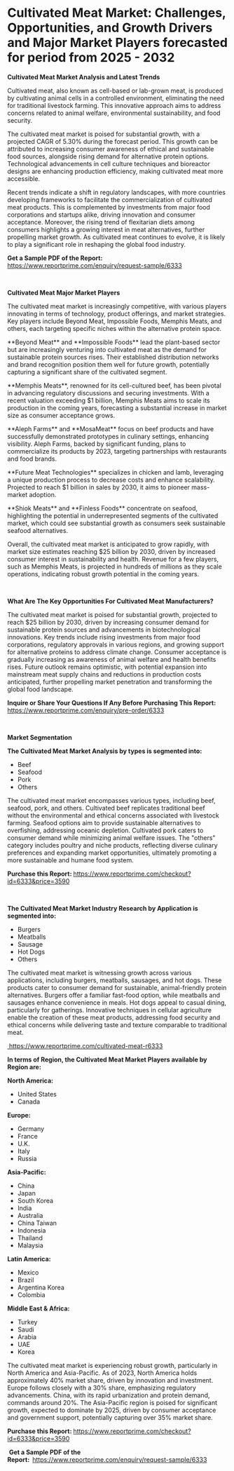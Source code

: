 <p><h1>Cultivated Meat Market: Challenges, Opportunities, and Growth Drivers and Major Market Players forecasted for period from 2025 - 2032</h1></p><p><strong>Cultivated Meat Market Analysis and Latest Trends</strong></p>
<p><p>Cultivated meat, also known as cell-based or lab-grown meat, is produced by cultivating animal cells in a controlled environment, eliminating the need for traditional livestock farming. This innovative approach aims to address concerns related to animal welfare, environmental sustainability, and food security. </p><p>The cultivated meat market is poised for substantial growth, with a projected CAGR of 5.30% during the forecast period. This growth can be attributed to increasing consumer awareness of ethical and sustainable food sources, alongside rising demand for alternative protein options. Technological advancements in cell culture techniques and bioreactor designs are enhancing production efficiency, making cultivated meat more accessible.</p><p>Recent trends indicate a shift in regulatory landscapes, with more countries developing frameworks to facilitate the commercialization of cultivated meat products. This is complemented by investments from major food corporations and startups alike, driving innovation and consumer acceptance. Moreover, the rising trend of flexitarian diets among consumers highlights a growing interest in meat alternatives, further propelling market growth. As cultivated meat continues to evolve, it is likely to play a significant role in reshaping the global food industry.</p></p>
<p><strong>Get a Sample PDF of the Report:&nbsp;</strong> <a href="https://www.reportprime.com/enquiry/request-sample/6333?utm_campaign=4558&utm_medium=2&utm_source=Github&utm_content=ia&utm_term=15052025&utm_id=cultivated-meat">https://www.reportprime.com/enquiry/request-sample/6333</a></p>
<p>&nbsp;</p>
<p><strong>Cultivated Meat Major Market Players</strong></p>
<p><p>The cultivated meat market is increasingly competitive, with various players innovating in terms of technology, product offerings, and market strategies. Key players include Beyond Meat, Impossible Foods, Memphis Meats, and others, each targeting specific niches within the alternative protein space.</p><p>**Beyond Meat** and **Impossible Foods** lead the plant-based sector but are increasingly venturing into cultivated meat as the demand for sustainable protein sources rises. Their established distribution networks and brand recognition position them well for future growth, potentially capturing a significant share of the cultivated segment.</p><p>**Memphis Meats**, renowned for its cell-cultured beef, has been pivotal in advancing regulatory discussions and securing investments. With a recent valuation exceeding $1 billion, Memphis Meats aims to scale its production in the coming years, forecasting a substantial increase in market size as consumer acceptance grows.</p><p>**Aleph Farms** and **MosaMeat** focus on beef products and have successfully demonstrated prototypes in culinary settings, enhancing visibility. Aleph Farms, backed by significant funding, plans to commercialize its products by 2023, targeting partnerships with restaurants and food brands.</p><p>**Future Meat Technologies** specializes in chicken and lamb, leveraging a unique production process to decrease costs and enhance scalability. Projected to reach $1 billion in sales by 2030, it aims to pioneer mass-market adoption.</p><p>**Shiok Meats** and **Finless Foods** concentrate on seafood, highlighting the potential in underrepresented segments of the cultivated market, which could see substantial growth as consumers seek sustainable seafood alternatives.</p><p>Overall, the cultivated meat market is anticipated to grow rapidly, with market size estimates reaching $25 billion by 2030, driven by increased consumer interest in sustainability and health. Revenue for a few players, such as Memphis Meats, is projected in hundreds of millions as they scale operations, indicating robust growth potential in the coming years.</p></p>
<p>&nbsp;</p>
<p><strong>What Are The Key Opportunities For Cultivated Meat Manufacturers?</strong></p>
<p><p>The cultivated meat market is poised for substantial growth, projected to reach $25 billion by 2030, driven by increasing consumer demand for sustainable protein sources and advancements in biotechnological innovations. Key trends include rising investments from major food corporations, regulatory approvals in various regions, and growing support for alternative proteins to address climate change. Consumer acceptance is gradually increasing as awareness of animal welfare and health benefits rises. Future outlook remains optimistic, with potential expansion into mainstream meat supply chains and reductions in production costs anticipated, further propelling market penetration and transforming the global food landscape.</p></p>
<p><strong>Inquire or Share Your Questions If Any Before Purchasing This Report:</strong> <a href="https://www.reportprime.com/enquiry/pre-order/6333?utm_campaign=4558&utm_medium=2&utm_source=Github&utm_content=ia&utm_term=15052025&utm_id=cultivated-meat">https://www.reportprime.com/enquiry/pre-order/6333</a></p>
<p>&nbsp;</p>
<p><strong>Market Segmentation</strong></p>
<p><strong>The Cultivated Meat Market Analysis by types is segmented into:</strong></p>
<p><ul><li>Beef</li><li>Seafood</li><li>Pork</li><li>Others</li></ul></p>
<p><p>The cultivated meat market encompasses various types, including beef, seafood, pork, and others. Cultivated beef replicates traditional beef without the environmental and ethical concerns associated with livestock farming. Seafood options aim to provide sustainable alternatives to overfishing, addressing oceanic depletion. Cultivated pork caters to consumer demand while minimizing animal welfare issues. The "others" category includes poultry and niche products, reflecting diverse culinary preferences and expanding market opportunities, ultimately promoting a more sustainable and humane food system.</p></p>
<p><strong>Purchase this Report:&nbsp;</strong><a href="https://www.reportprime.com/checkout?id=6333&price=3590&utm_campaign=4558&utm_medium=2&utm_source=Github&utm_content=ia&utm_term=15052025&utm_id=cultivated-meat">https://www.reportprime.com/checkout?id=6333&price=3590</a></p>
<p>&nbsp;</p>
<p><strong>The Cultivated Meat Market Industry Research by Application is segmented into:</strong></p>
<p><ul><li>Burgers</li><li>Meatballs</li><li>Sausage</li><li>Hot Dogs</li><li>Others</li></ul></p>
<p><p>The cultivated meat market is witnessing growth across various applications, including burgers, meatballs, sausages, and hot dogs. These products cater to consumer demand for sustainable, animal-friendly protein alternatives. Burgers offer a familiar fast-food option, while meatballs and sausages enhance convenience in meals. Hot dogs appeal to casual dining, particularly for gatherings. Innovative techniques in cellular agriculture enable the creation of these meat products, addressing food security and ethical concerns while delivering taste and texture comparable to traditional meat.</p></p>
<p><a href="https://www.reportprime.com/cultivated-meat-r6333?utm_campaign=4558&utm_medium=2&utm_source=Github&utm_content=ia&utm_term=15052025&utm_id=cultivated-meat">&nbsp;https://www.reportprime.com/cultivated-meat-r6333</a></p>
<p><strong>In terms of Region, the Cultivated Meat Market Players available by Region are:</strong></p>
<p>
    <p> <strong> North America: </strong>
        <ul>
            <li>United States</li>
            <li>Canada</li>
        </ul>
        </p> 
    <p> <strong> Europe: </strong>
        <ul>
            <li>Germany</li>
            <li>France</li>
            <li>U.K.</li>
            <li>Italy</li>
            <li>Russia</li>
        </ul>
        </p> 
    <p> <strong> Asia-Pacific: </strong>
        <ul>
            <li>China</li>
            <li>Japan</li>
            <li>South Korea</li>
            <li>India</li>
            <li>Australia</li>
            <li>China Taiwan</li>
            <li>Indonesia</li>
            <li>Thailand</li>
            <li>Malaysia</li>
        </ul>
        </p> 
    <p> <strong> Latin America: </strong>
        <ul>
            <li>Mexico</li>
            <li>Brazil</li>
            <li>Argentina Korea</li>
            <li>Colombia</li>
        </ul>
        </p> 
    <p> <strong> Middle East & Africa: </strong>
        <ul>
            <li>Turkey</li>
            <li>Saudi</li>
            <li>Arabia</li>
            <li>UAE</li>
            <li>Korea</li>
        </ul>
    </p>
    </p>
<p><p>The cultivated meat market is experiencing robust growth, particularly in North America and Asia-Pacific. As of 2023, North America holds approximately 40% market share, driven by innovation and investment. Europe follows closely with a 30% share, emphasizing regulatory advancements. China, with its rapid urbanization and protein demand, commands around 20%. The Asia-Pacific region is poised for significant growth, expected to dominate by 2025, driven by consumer acceptance and government support, potentially capturing over 35% market share.</p></p>
<p><strong>Purchase this Report: </strong><a href="https://www.reportprime.com/checkout?id=6333&price=3590&utm_campaign=4558&utm_medium=2&utm_source=Github&utm_content=ia&utm_term=15052025&utm_id=cultivated-meat">https://www.reportprime.com/checkout?id=6333&price=3590</a></p>
<p>&nbsp;<strong>Get a Sample PDF of the Report:&nbsp;&nbsp;</strong><a href="https://www.reportprime.com/enquiry/request-sample/6333?utm_campaign=4558&utm_medium=2&utm_source=Github&utm_content=ia&utm_term=15052025&utm_id=cultivated-meat">https://www.reportprime.com/enquiry/request-sample/6333</a></p>
<p><strong></strong></p>
<p><p></p><p></p><p></p></p>